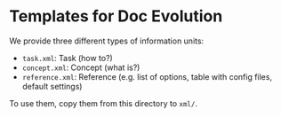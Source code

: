 # Templates for Doc Evolution

We provide three different types of information units:

* `task.xml`: Task (how to?)
* `concept.xml`: Concept (what is?)
* `reference.xml`: Reference (e.g. list of options, table with config files, default settings)

To use them, copy them from this directory to `xml/`.
